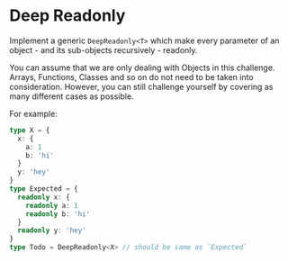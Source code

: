 # Deep Readonly 

Implement a generic `DeepReadonly<T>` which make every parameter of an object - and its sub-objects recursively - readonly.

You can assume that we are only dealing with Objects in this challenge. Arrays, Functions, Classes and so on do not need to be taken into consideration. However, you can still challenge yourself by covering as many different cases as possible.

For example:

```ts
type X = { 
  x: { 
    a: 1
    b: 'hi'
  }
  y: 'hey'
}
type Expected = { 
  readonly x: { 
    readonly a: 1
    readonly b: 'hi'
  }
  readonly y: 'hey' 
}
type Todo = DeepReadonly<X> // should be same as `Expected`
```